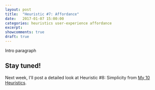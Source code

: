 ```yaml
---
layout: post
title:  "Heuristic #7: Affordance"
date:   2017-01-07 15:00:00
categories: heuristics user-experience affordance
excerpt:
showcomments: true
draft: true
---
```


Intro paragraph

## Stay tuned!

Next week, I'll post a detailed look at Heuristic #8: Simplicity from [My 10 Heuristics](/heuristics/user-experience/2016/10/07/heuristics-overview.html).
